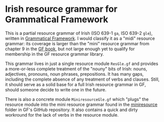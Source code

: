 # Irish resource grammar for Grammatical Framework

This is a partial resource grammar of Irish (ISO 639-1 `ga`, ISO 639-2 `gle`), written in [Grammatical Framework](http://www.grammaticalframework.org/). I would classify it as a "midi" resource grammar: its coverage is larger than the "mini" resource grammar from chapter 9 in the [GF book](http://www.grammaticalframework.org/gf-book/), but not large enough yet to qualify for membership in the GF resource grammar library.

This grammar lives in just a single resource module `ResGle.gf` and provides a more-or-less complete treatment of the "nouny" bits of Irish: nouns, adjectives, pronouns, noun phrases, prepositions. It has many gaps, including the complete absence of any treatment of verbs and clauses. Still, it should serve as a solid base for a full Irish resource grammar in GF, should someone decide to write one in the future.

There is also a concrete module `MiniresourceGle.gf` which "plugs" the resource module into the mini resource grammar found in the [miniresource](https://github.com/GrammaticalFramework/gf-contrib/tree/master/miniresource) folder in GF's GitHub repository. It also contains a quick and dirty workround for the lack of verbs in the resource module.
